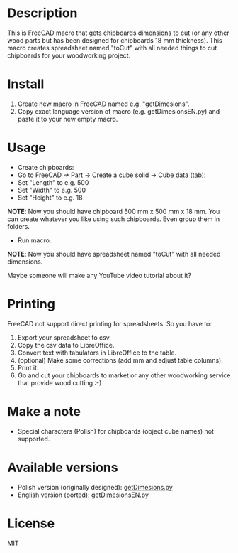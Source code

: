 # Description

This is FreeCAD macro that gets chipboards dimensions to cut (or any other wood parts but has been designed for chipboards 18 mm thickness). This macro creates spreadsheet named "toCut" with all needed things to cut chipboards for your woodworking project.

# Install

1. Create new macro in FreeCAD named e.g. "getDimesions".
2. Copy exact language version of macro (e.g. getDimesionsEN.py) and paste it to your new empty macro.

# Usage

* Create chipboards:
 * Go to FreeCAD -> Part -> Create a cube solid -> Cube data (tab):
 * Set "Length" to e.g. 500
 * Set "Width" to e.g. 500
 * Set "Height" to e.g. 18
 
**NOTE**: Now you should have chipboard 500 mm x 500 mm x 18 mm. You can create whatever you like using such chipboards. Even group them in folders.

* Run macro.

**NOTE**: Now you should have spreadsheet named "toCut" with all needed dimensions.

Maybe someone will make any YouTube video tutorial about it?

# Printing

FreeCAD not support direct printing for spreadsheets. So you have to:

1. Export your spreadsheet to csv.
2. Copy the csv data to LibreOffice.
3. Convert text with tabulators in LibreOffice to the table.
4. (optional) Make some corrections (add mm and adjust table columns).
5. Print it.
6. Go and cut your chipboards to market or any other woodworking service that provide wood cutting :-)

# Make a note

* Special characters (Polish) for chipboards (object cube names) not supported.

# Available versions

* Polish version (originally designed): [getDimesions.py](https://raw.githubusercontent.com/dprojects/getDimensions/master/getDimensions.py)
* English version (ported): [getDimesionsEN.py](https://raw.githubusercontent.com/dprojects/getDimensions/master/getDimensionsEN.py)

# License

MIT
